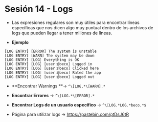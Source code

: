 # Sesión 14 - Logs

* Las expresiones regulares son muy útiles para encontrar líneas específicas que nos dicen algo muy puntual dentro de los archivos de logs que pueden llegar a tener millones de líneas.

* **Ejemplo**

```
[LOG ENTRY] [ERROR] The system is unstable
[LOG ENTRY] [WARN] The system may be down
[LOG ENTRY] [LOG] Everything is OK
[LOG ENTRY] [LOG] [user:@beco] Logged in
[LOG ENTRY] [LOG] [user:@beco] Clicked here
[LOG ENTRY] [LOG] [user:@beco] Rated the app
[LOG ENTRY] [LOG] [user:@beco] Logged out
```

* **Encontrar Warnings **&rarr; `^\[LOG.*\[WARN].*`

* **Encontrar Errores** &rarr; `^\[LOG.*\[ERROR].*`

* **Encontrar Logs de un usuario específico** &rarr; `^\[LOG.*LOG.*beco.*$`

* Página para utilizar logs &rarr; https://pastebin.com/ptDsJ6tR